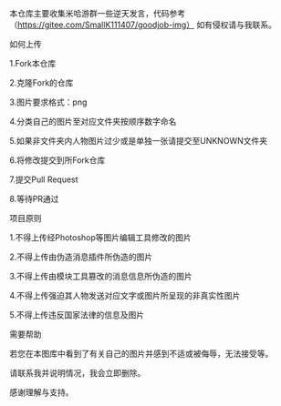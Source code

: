 本仓库主要收集米哈游群一些逆天发言，代码参考（https://gitee.com/SmallK111407/goodjob-img） 如有侵权请与我联系。

如何上传

1.Fork本仓库

2.克隆Fork的仓库

3.图片要求格式：png

4.分类自己的图片至对应文件夹按顺序数字命名

5.如果非文件夹内人物图片过少或是单独一张请提交至UNKNOWN文件夹

6.将修改提交到所Fork仓库

7.提交Pull Request

8.等待PR通过


项目原则

1.不得上传经Photoshop等图片编辑工具修改的图片

2.不得上传由伪造消息插件所伪造的图片

3.不得上传由模块工具篡改的消息信息所伪造的图片

4.不得上传强迫其人物发送对应文字或图片所呈现的非真实性图片

5.不得上传违反国家法律的信息及图片


需要帮助

若您在本图库中看到了有关自己的图片并感到不适或被侮辱，无法接受等。

请联系我并说明情况，我会立即删除。

感谢理解与支持。
